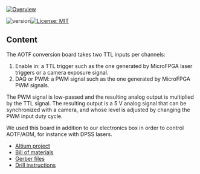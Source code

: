 <a href="https://mufpga.github.io/"><img src="https://raw.githubusercontent.com/mufpga/mufpga.github.io/main/img/logo_title.png" alt="Overview"/>

</a>

![version](https://img.shields.io/badge/version-3.1.0-blue)[![License: MIT](https://img.shields.io/badge/License-MIT-blue.svg)](https://opensource.org/licenses/MIT)


## Content

The AOTF conversion board takes two TTL inputs per channels:
1. Enable in: a TTL trigger such as the one generated by MicroFPGA laser triggers or a camera exposure signal.
2. DAQ or PWM: a PWM signal such as the one generated by MicroFPGA PWM signals.

The PWM signal is low-passed and the resulting analog output is multiplied by the TTL signal. The resulting output is a 5 V analog signal that can be synchronized with a camera, and whose level is adjusted by changing the PWM input duty cycle.

We used this board in addition to our electronics box in order to control AOTF/AOM, for instance with DPSS lasers.

- [Altium project](Altium_project)
- [Bill of materials](BOM)
- [Gerber files](Gerber)
- [Drill instructions](NC_Drill)
